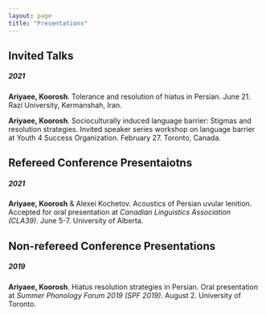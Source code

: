 ```yaml
---
layout: page
title: "Presentations"
---
```




<!-- collection: talks -->

## Invited Talks

##### 2021

**Ariyaee, Koorosh**. Tolerance and resolution of hiatus in Persian. June 21. Razi
University, Kermanshah, Iran.

**Ariyaee, Koorosh**. Socioculturally induced language barrier: Stigmas and resolution
strategies. Invited speaker series workshop on language barrier at Youth 4 Success Organization.
February 27. Toronto, Canada.

## Refereed Conference Presentaiotns

##### 2021

**Ariyaee, Koorosh** & Alexei Kochetov. Acoustics of Persian uvular lenition. Accepted
for oral presentation at *Canadian Linguistics Association (CLA39)*. June 5-7. University
of Alberta.

## Non-refereed Conference Presentations

##### 2019

**Ariyaee, Koorosh**. Hiatus resolution strategies in Persian. Oral presentation at *Summer
Phonology Forum 2019 (SPF 2019)*. August 2. University of Toronto. 




